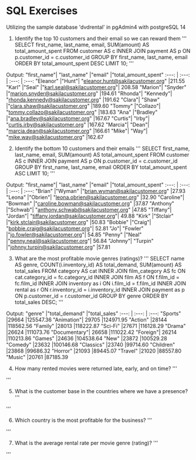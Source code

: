 # SQL Exercises
Utilizing the sample database 'dvdrental' in pgAdmin4 with postgreSQL 14

1. Identify the top 10 customers and their email so we can reward them
'''
SELECT first_name, last_name, email,
		SUM(amount) AS total_amount_spent
FROM customer AS c
INNER JOIN payment AS p
	ON p.customer_id = c.customer_id
GROUP BY first_name, last_name, email
ORDER BY total_amount_spent DESC
LIMIT 10;
'''

Output:
"first_name"|	"last_name"	|"email"	|"total_amount_spent"
:---: | :---: | :---: | :---:
"Eleanor"	|"Hunt"|	"eleanor.hunt@sakilacustomer.org"	|211.55
"Karl"	|"Seal"	|"karl.seal@sakilacustomer.org"|	208.58
"Marion"|	"Snyder"	|"marion.snyder@sakilacustomer.org"	|194.61
"Rhonda"|	"Kennedy"|	"rhonda.kennedy@sakilacustomer.org"	|191.62
"Clara"|	"Shaw"	|"clara.shaw@sakilacustomer.org"	|189.60
"Tommy"	|"Collazo"|	"tommy.collazo@sakilacustomer.org"	|183.63
"Ana"	|"Bradley"	|"ana.bradley@sakilacustomer.org"	|167.67
"Curtis"|	"Irby"|	"curtis.irby@sakilacustomer.org"	|167.62
"Marcia"|	"Dean"|	"marcia.dean@sakilacustomer.org"	|166.61
"Mike"|	"Way"|	"mike.way@sakilacustomer.org"	|162.67


2. Identify the bottom 10 customers and their emails
'''
SELECT first_name, last_name, email,
		SUM(amount) AS total_amount_spent
FROM customer AS c
INNER JOIN payment AS p
	ON p.customer_id = c.customer_id
GROUP BY first_name, last_name, email
ORDER BY total_amount_spent ASC
LIMIT 10;
'''

Output:
"first_name"|	"last_name"	|"email"	|"total_amount_spent"
:---: | :---: | :---: | :---:
"Brian"	|"Wyman"	|"brian.wyman@sakilacustomer.org"	|27.93
"Leona"	|"Obrien"|	"leona.obrien@sakilacustomer.org"	|32.90
"Caroline"|	"Bowman"	|"caroline.bowman@sakilacustomer.org"	|37.87
"Anthony"	|"Schwab"|	"anthony.schwab@sakilacustomer.org"	|47.85
"Tiffany"|	"Jordan"|	"tiffany.jordan@sakilacustomer.org"|	49.88
"Kirk"	|"Stclair"	|"kirk.stclair@sakilacustomer.org"	|50.83
"Bobbie"	|"Craig"|	"bobbie.craig@sakilacustomer.org"|	52.81
"Jo"|	"Fowler"	|"jo.fowler@sakilacustomer.org"|	54.85
"Penny"	|"Neal"	|"penny.neal@sakilacustomer.org"|	56.84
"Johnny"|	"Turpin"	|"johnny.turpin@sakilacustomer.org"	|57.81


3. What are the most profitable movie genres (ratings)? 
'''
SELECT name AS genre,
		COUNT(i.inventory_id) AS total_demand,
		SUM(amount) AS total_sales
FROM category AS cat
INNER JOIN film_category AS fc
	ON cat.category_id = fc.category_id
INNER JOIN film AS f
	ON f.film_id = fc.film_id
INNER JOIN inventory as i
	ON i.film_id = f.film_id
INNER JOIN rental as r
	ON r.inventory_id = i.inventory_id
INNER JOIN payment as p
	ON p.customer_id = r.customer_id
GROUP BY genre
ORDER BY total_sales DESC;
'''

Output:
"genre"	|"total_demand"	|"total_sales"
:---: | :---: | :---:
"Sports"	|29664	|125547.36
"Animation"|	29705	|124971.95
"Action"	|28144	|118562.56
"Family"	|28013	|118222.87
"Sci-Fi"	|27671	|116128.29
"Drama"	|26624	|111073.76
"Documentary"|	26658	|111022.42
"Foreign"|	26214	|110213.86
"Games"	|24636	|104538.64
"New"	|23872	|100529.28
"Comedy"	|23632	|100146.68
"Classics"	|23740	|99714.60
"Children"	|23868	|99686.32
"Horror"	|21093	|89445.07
"Travel"	|21020	|88557.80
"Music"	|20761	|87185.39


4. How many rented movies were returned late, early, and on time?
'''

'''


5. What is the customer base in the countries where we have a presence?
'''

'''


6. Which country is the most profitable for the business?
'''

'''


7. What is the average rental rate per movie genre (rating)?
'''

'''
